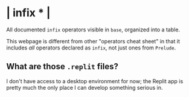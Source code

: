 # | infix * |

All documented `infix` operators visible in `base`, organized into a table.

This webpage is different from other "operators cheat sheet" in that it includes *all* operators declared as `infix`, not just ones from `Prelude`.

## What are those `.replit` files?

I don't have access to a desktop environment for now; the Replit app is pretty much the only place I can develop something serious in.